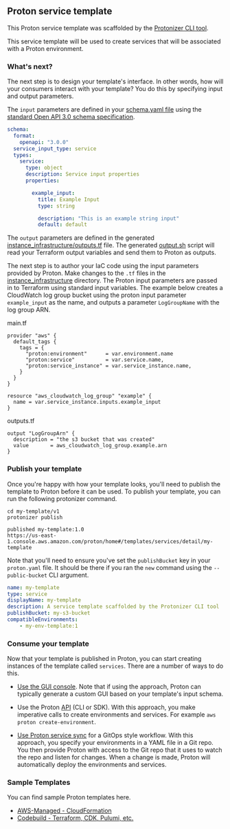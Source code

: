## Proton service template

This Proton service template was scaffolded by the [Protonizer CLI tool](https://github.com/awslabs/protonizer).

This service template will be used to create services that will be associated with a Proton environment.


### What's next?

The next step is to design your template's interface.  In other words, how will your consumers interact with your template?  You do this by specifying input and output parameters.

The `input` parameters are defined in your [schema.yaml file](./schema/schema.yaml) using the [standard Open API 3.0 schema specification](https://swagger.io/docs/specification/data-models/).

```yaml
schema:
  format:
    openapi: "3.0.0"
  service_input_type: service
  types:
    service:
      type: object
      description: Service input properties
      properties:

        example_input:
          title: Example Input
          type: string

          description: "This is an example string input"
          default: default
```

The `output` parameters are defined in the generated [instance_infrastructure/outputs.tf](./instance_infrastructure/outputs.tf) file.  The generated [output.sh](./instance_infrastructure/output.sh) script will read your Terraform output variables and send them to Proton as outputs.

The next step is to author your IaC code using the input parameters provided by Proton.  Make changes to the `.tf` files in the [instance_infrastructure](./instance_infrastructure) directory.  The Proton input parameters are passed in to Terraform using standard input variables.  The example below creates a CloudWatch log group bucket using the proton input parameter `example_input` as the name, and outputs a parameter `LogGroupName` with the log group ARN.

main.tf
```hcl
provider "aws" {
  default_tags {
    tags = {
      "proton:environment"      = var.environment.name
      "proton:service"          = var.service.name,
      "proton:service_instance" = var.service_instance.name,
    }
  }
}

resource "aws_cloudwatch_log_group" "example" {
  name = var.service_instance.inputs.example_input
}
```

outputs.tf
```hcl
output "LogGroupArn" {
  description = "the s3 bucket that was created"
  value       = aws_cloudwatch_log_group.example.arn
}
```


### Publish your template

Once you're happy with how your template looks, you'll need to publish the template to Proton before it can be used.  To publish your template, you can run the following protonizer command.

```
cd my-template/v1
protonizer publish

published my-template:1.0
https://us-east-1.console.aws.amazon.com/proton/home#/templates/services/detail/my-template
```

Note that you'll need to ensure you've set the `publishBucket` key in your `proton.yaml` file.  It should be there if you ran the `new` command using the `--public-bucket` CLI argument.

```yaml
name: my-template
type: service
displayName: my-template
description: A service template scaffolded by the Protonizer CLI tool
publishBucket: my-s3-bucket
compatibleEnvironments:
    - my-env-template:1
```


### Consume your template

Now that your template is published in Proton, you can start creating instances of the template called `services`.  There are a number of ways to do this.

- [Use the GUI console](https://docs.aws.amazon.com/proton/latest/userguide/ag-create-env.html).  Note that if using the approach, Proton can typically generate a custom GUI based on your template's input schema.

- Use the Proton [API](https://docs.aws.amazon.com/proton/latest/APIReference/API_CreateEnvironment.html) (CLI or SDK).  With this approach, you make imperative calls to create environments and services.  For example `aws proton create-environment`.

- [Use Proton service sync](https://docs.aws.amazon.com/proton/latest/userguide/ag-service-sync-configs.html) for a GitOps style workflow.  With this approach, you specify your environments in a YAML file in a Git repo.  You then provide Proton with access to the Git repo that it uses to watch the repo and listen for changes.  When a change is made, Proton will automatically deploy the environments and services.


### Sample Templates

You can find sample Proton templates here.

- [AWS-Managed - CloudFormation](https://github.com/aws-samples/aws-proton-cloudformation-sample-templates)
- [Codebuild - Terraform, CDK, Pulumi, etc.](https://github.com/aws-samples/aws-proton-terraform-sample-templates)

